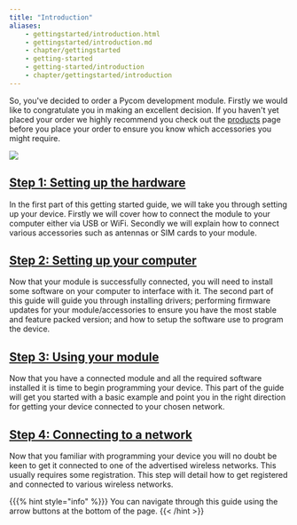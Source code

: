 ```yaml
---
title: "Introduction"
aliases:
    - gettingstarted/introduction.html
    - gettingstarted/introduction.md
    - chapter/gettingstarted
    - getting-started
    - getting-started/introduction
    - chapter/gettingstarted/introduction
---
```

So, you've decided to order a Pycom development module. Firstly we would like to congratulate you in making an excellent decision. If you haven't yet placed your order we highly recommend you check out the [products](/products) page before you place your order to ensure you know which accessories you might require.

![](/gitbook/assets/getting_started%20%281%29.png)

## [Step 1: Setting up the hardware](connection/)

In the first part of this getting started guide, we will take you through setting up your device. Firstly we will cover how to connect the module to your computer either via USB or WiFi. Secondly we will explain how to connect various accessories such as antennas or SIM cards to your module.

## [Step 2: Setting up your computer](installation/)

Now that your module is successfully connected, you will need to install some software on your computer to interface with it. The second part of this guide will guide you through installing drivers; performing firmware updates for your module/accessories to ensure you have the most stable and feature packed version; and how to setup the software use to program the device.

## [Step 3: Using your module](programming/)

Now that you have a connected module and all the required software installed it is time to begin programming your device. This part of the guide will get you started with a basic example and point you in the right direction for getting your device connected to your chosen network.

## [Step 4: Connecting to a network](registration/)

Now that you familiar with programming your device you will no doubt be keen to get it connected to one of the advertised wireless networks. This usually requires some registration. This step will detail how to get registered and connected to various wireless networks.

{{{% hint style="info" %}}}
You can navigate through this guide using the arrow buttons at the bottom of the page.
{{< /hint >}}

